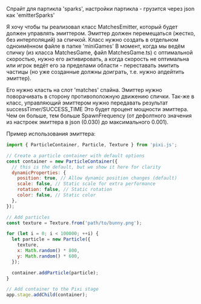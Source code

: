 Спрайт для партикла 'sparks', настройки партикла - грузится через json как 'emitterSparks'

Я хочу чтобы ты реализовал класс MatchesEmitter, который будет должен управлять эмиттером.
Эмиттер должен перемещаться (жестко, без интерполяций) за спичкой. Класс нужно создать в отдельном одноимённом файле в папке 'miniGames'
В момент, когда мы ведём спичку (из класса MatchesGame, файл MatchesGame.ts) с оптимальной скоростью, нужно его активировать, а когда
скорость не оптимальна или игрок ведёт его за пределами области - переставать эмитить частицы (но уже созданные должны доиграть, т.е. нужно апдейтить эмиттер).

Его нужно класть на слот 'matches' спайна. Эмиттер нужно поворачивать в сторону противоположную движению спички.
Так-же в класс, управляющий эмиттером нужно передавать результат successTimer/SUCCESS_TIME
Это будет процент мощности эмиттера. Чем он больше, тем больше SpawnFrequency (от дефолтного значения из настроек эмиттера в json (0.030) до максимального 0.001).

Пример использования эмиттера:

```js
import { ParticleContainer, Particle, Texture } from 'pixi.js';

// Create a particle container with default options
const container = new ParticleContainer({
  // this is the default, but we show it here for clarity
  dynamicProperties: {
    position: true, // Allow dynamic position changes (default)
    scale: false, // Static scale for extra performance
    rotation: false, // Static rotation
    color: false, // Static color
  },
});

// Add particles
const texture = Texture.from('path/to/bunny.png');

for (let i = 0; i < 100000; ++i) {
  let particle = new Particle({
    texture,
    x: Math.random() * 800,
    y: Math.random() * 600,
  });

  container.addParticle(particle);
}

// Add container to the Pixi stage
app.stage.addChild(container);
```
